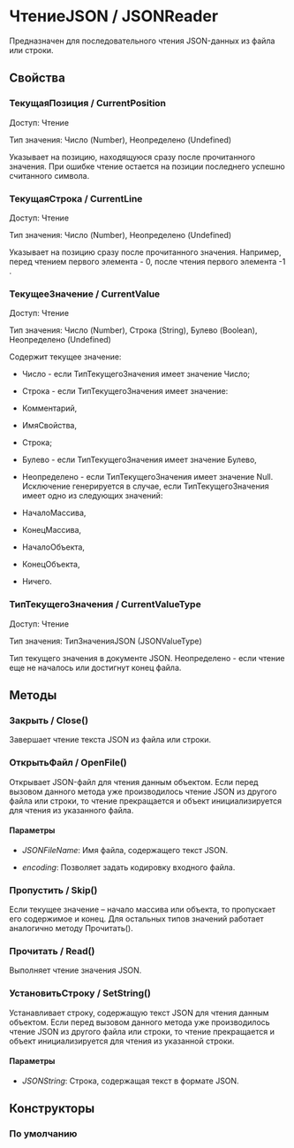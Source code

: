 
# ЧтениеJSON / JSONReader

    
    

Предназначен для последовательного чтения JSON-данных из файла или строки.


  
  
## Свойства
    
### ТекущаяПозиция / CurrentPosition
Доступ: Чтение

Тип значения: Число (Number), Неопределено (Undefined)

    
    

Указывает на позицию, находящуюся сразу после прочитанного значения.
При ошибке чтение остается на позиции последнего успешно считанного символа.


  
  
### ТекущаяСтрока / CurrentLine
Доступ: Чтение

Тип значения: Число (Number), Неопределено (Undefined)

    
    

Указывает на позицию сразу после прочитанного значения.
Например, перед чтением первого элемента - 0, после чтения первого элемента -1 .


  
  
### ТекущееЗначение / CurrentValue
Доступ: Чтение

Тип значения: Число (Number), Строка (String), Булево (Boolean), Неопределено (Undefined)

    
    

Содержит текущее значение:

- Число - если ТипТекущегоЗначения имеет значение Число;
- Строка - если ТипТекущегоЗначения имеет значение:

- Комментарий,
- ИмяСвойства,
- Строка;
- Булево - если ТипТекущегоЗначения имеет значение Булево,
- Неопределено - если ТипТекущегоЗначения имеет значение Null.
Исключение генерируется в случае, если ТипТекущегоЗначения имеет одно из следующих значений:

- НачалоМассива,
- КонецМассива,
- НачалоОбъекта,
- КонецОбъекта,
- Ничего.


  
  
### ТипТекущегоЗначения / CurrentValueType
Доступ: Чтение

Тип значения: ТипЗначенияJSON (JSONValueType)

    
    

Тип текущего значения в документе JSON.
Неопределено - если чтение еще не началось или достигнут конец файла.


  
  
## Методы
    
### Закрыть / Close()
    
    
    

Завершает чтение текста JSON из файла или строки.


  
  
### ОткрытьФайл / OpenFile()
    
    
    

Открывает JSON-файл для чтения данным объектом. Если перед вызовом данного метода уже производилось чтение JSON из другого файла или строки, то чтение прекращается и объект инициализируется для чтения из указанного файла.


  
  
#### Параметры

* *JSONFileName*: Имя файла, содержащего текст JSON.

* *encoding*: Позволяет задать кодировку входного файла.

### Пропустить / Skip()
    
    
    
Если текущее значение – начало массива или объекта, то пропускает его содержимое и конец.
Для остальных типов значений работает аналогично методу Прочитать().


  
  
### Прочитать / Read()
    
    
    
Выполняет чтение значения JSON.


  
  
### УстановитьСтроку / SetString()
    
    
    

Устанавливает строку, содержащую текст JSON для чтения данным объектом. Если перед вызовом данного метода уже производилось чтение JSON из другого файла или строки, то чтение прекращается и объект инициализируется для чтения из указанной строки.


  
  
#### Параметры

* *JSONString*: Строка, содержащая текст в формате JSON.

## Конструкторы

  
### По умолчанию